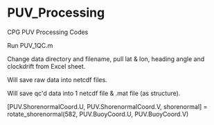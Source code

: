 # PUV_Processing
CPG PUV Processing Codes

Run PUV_1QC.m

Change data directory and filename, pull lat & lon, heading angle and clockdrift from Excel sheet. 


Will save raw data into netcdf files.

Will save qc'd data into 1 netcdf file & .mat file (as structure).


[PUV.ShorenormalCoord.U, PUV.ShorenormalCoord.V, shorenormal] = rotate_shorenormal(582, PUV.BuoyCoord.U, PUV.BuoyCoord.V)

